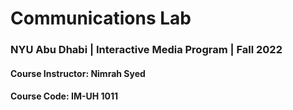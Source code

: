 # Communications Lab
### NYU Abu Dhabi | Interactive Media Program | Fall 2022
#### Course Instructor: Nimrah Syed
#### Course Code: IM-UH 1011
